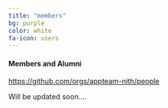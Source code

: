 ```yaml
---
title: "members"
bg: purple
color: white
fa-icon: users
---
```


#### Members and Alumni

https://github.com/orgs/appteam-nith/people

Will be updated soon....
